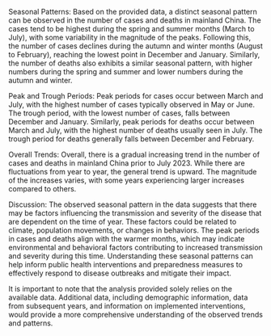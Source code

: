 Seasonal Patterns:
Based on the provided data, a distinct seasonal pattern can be observed in the number of cases and deaths in mainland China. The cases tend to be highest during the spring and summer months (March to July), with some variability in the magnitude of the peaks. Following this, the number of cases declines during the autumn and winter months (August to February), reaching the lowest point in December and January. Similarly, the number of deaths also exhibits a similar seasonal pattern, with higher numbers during the spring and summer and lower numbers during the autumn and winter.

Peak and Trough Periods:
Peak periods for cases occur between March and July, with the highest number of cases typically observed in May or June. The trough period, with the lowest number of cases, falls between December and January. Similarly, peak periods for deaths occur between March and July, with the highest number of deaths usually seen in July. The trough period for deaths generally falls between December and February.

Overall Trends:
Overall, there is a gradual increasing trend in the number of cases and deaths in mainland China prior to July 2023. While there are fluctuations from year to year, the general trend is upward. The magnitude of the increases varies, with some years experiencing larger increases compared to others.

Discussion:
The observed seasonal pattern in the data suggests that there may be factors influencing the transmission and severity of the disease that are dependent on the time of year. These factors could be related to climate, population movements, or changes in behaviors. The peak periods in cases and deaths align with the warmer months, which may indicate environmental and behavioral factors contributing to increased transmission and severity during this time. Understanding these seasonal patterns can help inform public health interventions and preparedness measures to effectively respond to disease outbreaks and mitigate their impact.

It is important to note that the analysis provided solely relies on the available data. Additional data, including demographic information, data from subsequent years, and information on implemented interventions, would provide a more comprehensive understanding of the observed trends and patterns.